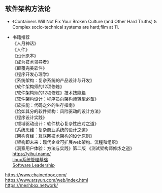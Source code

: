 ## 软件架构方法论

+ 《Containers Will Not Fix Your Broken Culture (and Other Hard Truths) 》: Complex socio-technical systems are hard;film at 11.
* 书籍推荐   
《人月神话》   
《人件》   
《设计原本》   
《成为技术领导者》   
《颠覆完美软件》   
《程序开发心理学》   
《系统架构：复杂系统的产品设计与开发》   
《软件架构师的12项修炼》   
《软件架构师的12项修炼》技术技能篇   
《软件架构设计：程序员向架构师转型必备》   
《软技能：代码之外的生存指南》   
《恰如其分的软件架构：风险驱动的设计方法》      
《程序设计实践》   
《领域驱动设计：软件核心复杂性应对之道》   
《系统思维：复杂商业系统的设计之道》   
《架构真经：互联网技术架构的设计原则》   
《架构即未来：现代企业可扩展web架构、流程和组织》    
《洞察用户体验：方法与实践》第二版
《测试架构师修炼之道》   
https://yihui.name/   
[linux系统管理基础](https://linuxtools-rst.readthedocs.io/zh_CN/latest/index.html)      
[Software Leadership](http://joeduffyblog.com/2013/07/13/blurring-the-line-between-research-and-engineering/)   

https://www.chainedbox.com/   
https://www.arsyun.com/web/index.html   
https://meshbox.network/  